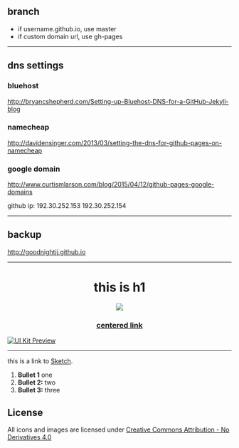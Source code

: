 ## branch
- if username.github.io, use master
- if custom domain url, use gh-pages

----

## dns settings

### bluehost
http://bryancshepherd.com/Setting-up-Bluehost-DNS-for-a-GitHub-Jekyll-blog

### namecheap
http://davidensinger.com/2013/03/setting-the-dns-for-github-pages-on-namecheap

### google domain
http://www.curtismlarson.com/blog/2015/04/12/github-pages-google-domains

github ip:
192.30.252.153
192.30.252.154

----

## backup
http://goodnightjj.github.io

----

<h1 align="center">this is h1</h1>

<p align="center">
  <a href="#"><img src="https://cloud.githubusercontent.com/assets/85783/15560157/af4a1abc-229d-11e6-9a3d-6c3f4b81220b.png"></a>
</p>
<h3 align="center"><a href="#">centered link</a></h3>

[![UI Kit Preview](https://cloud.githubusercontent.com/assets/85783/24780081/69e09d76-1ae9-11e7-8f2b-ea30fc91ec51.jpg)](https://www.google.com)

----

this is a link to [Sketch](https://www.sketchapp.com).

1. **Bullet 1** one 
2. **Bullet 2:** two
3. **Bullet 3:** three

## License

All icons and images are licensed under [Creative Commons Attribution - No Derivatives 4.0](https://github.com/salesforce-ux/licenses/blob/master/LICENSE-icons-images.txt)
